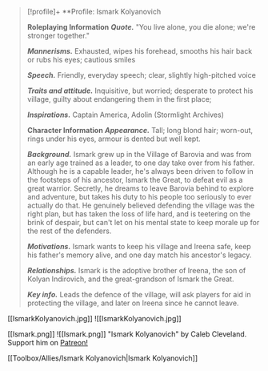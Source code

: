 > [!profile]+ **Profile: Ismark Kolyanovich
>
> **Roleplaying Information**
> ***Quote.*** "You live alone, you die alone; we're stronger together."
>
> ***Mannerisms.*** Exhausted, wipes his forehead, smooths his hair back or rubs his eyes; cautious smiles
>
> ***Speech.*** Friendly, everyday speech; clear, slightly high-pitched voice
>
> ***Traits and attitude.*** Inquisitive, but worried; desperate to protect his village, guilty about endangering them in the first place;
>
> ***Inspirations.*** Captain America, Adolin (Stormlight Archives)
>
> **Character Information**
> ***Appearance.*** Tall; long blond hair; worn-out, rings under his eyes, armour is dented but well kept.
>
> ***Background.*** Ismark grew up in the Village of Barovia and was from an early age trained as a leader, to one day take over from his father. Although he is a capable leader, he's always been driven to follow in the footsteps of his ancestor, Ismark the Great, to defeat evil as a great warrior. Secretly, he dreams to leave Barovia behind to explore and adventure, but takes his duty to his people too seriously to ever actually do that. He genuinely believed defending the village was the right plan, but has taken the loss of life hard, and is teetering on the brink of despair, but can't let on his mental state to keep morale up for the rest of the defenders.
>
> ***Motivations.*** Ismark wants to keep his village and Ireena safe, keep his father's memory alive, and one day match his ancestor's legacy.
>
> ***Relationships.*** Ismark is the adoptive brother of Ireena, the son of Kolyan Indirovich, and the great-grandson of Ismark the Great.
>
> ***Key info.*** Leads the defence of the village, will ask players for aid in protecting the village, and later on Ireena since he cannot leave.

[[IsmarkKolyanovich.jpg]]
![[IsmarkKolyanovich.jpg]]

[[Ismark.png]]
![[Ismark.png]]
<span class="credit">"Ismark Kolyanovich" by Caleb Cleveland. Support him on <a href="https://patreon.com/calebisdrawing/">Patreon!</a></span>

[[Toolbox/Allies/Ismark Kolyanovich|Ismark Kolyanovich]]